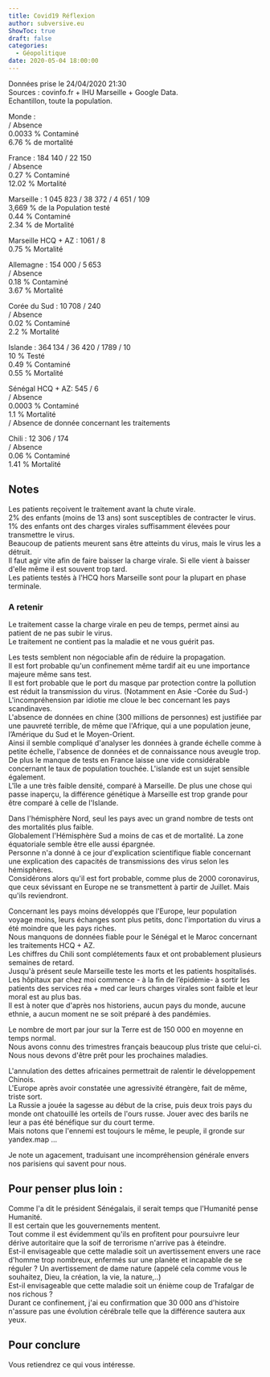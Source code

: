 ```yaml
---
title: Covid19 Réflexion
author: subversive.eu
ShowToc: true
draft: false
categories:
  - Géopolitique
date: 2020-05-04 18:00:00
---
```


Données prise le 24/04/2020 21:30  
Sources : covinfo.fr + IHU Marseille + Google Data.  
Echantillon, toute la population.  
<!--more-->
Monde :  
/ Absence  
0.0033 % Contaminé  
6.76 % de mortalité  


France : 184 140 / 22 150  
/ Absence  
0.27 % Contaminé  
12.02 % Mortalité  

Marseille : 1 045 823 / 38 372 / 4 651 / 109  
3,669 % de la Population testé  
0.44 % Contaminé  
2.34 % de Mortalité  

Marseille HCQ + AZ : 1061 / 8  
0.75 % Mortalité  

Allemagne : 154 000 / 5 653  
/ Absence  
0.18 % Contaminé  
3.67 % Mortalité  

Corée du Sud : 10 708 / 240  
 / Absence  
0.02 % Contaminé  
2.2 % Mortalité  

Islande : 364 134 / 36 420 / 1789 / 10  
10 % Testé  
0.49 % Contaminé  
0.55 % Mortalité  

Sénégal HCQ + AZ: 545 / 6  
/ Absence  
0.0003 % Contaminé  
1.1 % Mortalité  
/ Absence de donnée concernant les traitements  

Chili : 12 306 / 174  
/ Absence  
0.06 % Contaminé  
1.41 % Mortalité  

## Notes

Les patients reçoivent le traitement avant la chute virale.  
2% des enfants (moins de 13 ans) sont susceptibles de contracter le virus.  
1% des enfants ont des charges virales suffisamment élevées pour transmettre le virus.  
Beaucoup de patients meurent sans être atteints du virus, mais le virus les a détruit.  
Il faut agir vite afin de faire baisser la charge virale. Si elle vient à baisser d'elle même il est souvent trop tard.  
Les patients testés à l'HCQ hors Marseille sont pour la plupart en phase terminale.

### A retenir

Le traitement casse la charge virale en peu de temps, permet ainsi au patient de ne pas subir le virus.  
Le traitement ne contient pas la maladie et ne vous guérit pas.

Les tests semblent non négociable afin de réduire la propagation.  
Il est fort probable qu'un confinement même tardif ait eu une importance majeure même sans test.  
Il est fort probable que le port du masque par protection contre la pollution est réduit la transmission du virus. (Notamment en Asie -Corée du Sud-)  
L'incompréhension par idiotie me cloue le bec concernant les pays scandinaves.  
L'absence de données en chine (300 millions de personnes) est justifiée par une pauvreté terrible, de même que l'Afrique, qui a une population jeune, l’Amérique du Sud et le Moyen-Orient.  
Ainsi il semble compliqué d'analyser les données à grande échelle comme à petite échelle, l'absence de données et de connaissance nous aveugle trop.  
De plus le manque de tests en France laisse une vide considérable concernant le taux de population touchée.
L'islande est un sujet sensible également.  
L'île a une très faible densité, comparé à Marseille. De plus une chose qui passe inaperçu, la différence génétique à Marseille est trop grande pour être comparé à celle de l'Islande.

Dans l'hémisphère Nord, seul les pays avec un grand nombre de tests ont des mortalités plus faible.  
Globalement l'Hémisphère Sud a moins de cas et de mortalité. La zone équatoriale semble être elle aussi épargnée.  
Personne n'a donné à ce jour d'explication scientifique fiable concernant une explication des capacités de transmissions des virus selon les hémisphères.  
Considérons alors qu'il est fort probable, comme plus de 2000 coronavirus, que ceux sévissant en Europe ne se transmettent à partir de Juillet. Mais qu'ils reviendront.

Concernant les pays moins développés que l'Europe, leur population voyage moins, leurs échanges sont plus petits, donc l'importation du virus a été moindre que les pays riches.  
Nous manquons de données fiable pour le Sénégal et le Maroc concernant les traitements HCQ + AZ.  
Les chiffres du Chili sont complétements faux et ont probablement plusieurs semaines de retard.  
Jusqu'à présent seule Marseille teste les morts et les patients hospitalisés. Les hôpitaux par chez moi commence - à la fin de l’épidémie-  à sortir les patients des services réa + med car leurs charges virales sont faible et leur moral est au plus bas.  
Il est à noter que d'après nos historiens, aucun pays du monde, aucune ethnie, a aucun moment ne se soit préparé à des pandémies.  

Le nombre de mort par jour sur la Terre est de 150 000 en moyenne en temps normal.  
Nous avons connu des trimestres français beaucoup plus triste que celui-ci.  
Nous nous devons d'être prêt pour les prochaines maladies.  

L'annulation des dettes africaines permettrait de ralentir le développement Chinois.  
L'Europe après avoir constatée une agressivité étrangère, fait de même, triste sort.  
La Russie a jouée la sagesse au début de la crise, puis deux trois pays du monde ont chatouillé les orteils de l'ours russe. Jouer avec des barils ne leur a pas été bénéfique sur du court terme.  
Mais notons que l'ennemi est toujours le même, le peuple, il gronde sur yandex.map ...

Je note un agacement, traduisant une incompréhension générale envers nos parisiens qui savent pour nous.

## Pour penser plus loin :

Comme l'a dit le président Sénégalais, il serait temps que l'Humanité pense Humanité.  
Il est certain que les gouvernements mentent.  
Tout comme il est évidemment qu'ils en profitent pour poursuivre leur dérive autoritaire que la soif de terrorisme n'arrive pas à éteindre.  
Est-il envisageable que cette maladie soit un avertissement envers une race d'homme trop nombreux, enfermés sur une planète et incapable de se réguler ? Un avertissement de dame nature (appelé cela comme vous le souhaitez, Dieu, la création, la vie, la nature,..)  
Est-il envisageable que cette maladie soit un énième coup de Trafalgar de nos richous ?  
Durant ce confinement, j'ai eu confirmation que 30 000 ans d'histoire n'assure pas une évolution cérébrale telle que la différence sautera aux yeux.

## Pour conclure

Vous retiendrez ce qui vous intéresse.